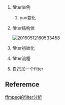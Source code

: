 1. filter举例

   1. yuv变化

2. filter结构体

   ![20160512160533458](https://ws4.sinaimg.cn/large/006tNc79ly1g2o631oyagj31fi0tlaom.jpg)

3. filter初始化

4. filter流程

5. 自己加一个filter

## Referemce 

[ffmpeg的filter分析](https://blog.csdn.net/xiaojun111111/article/details/52806367)
